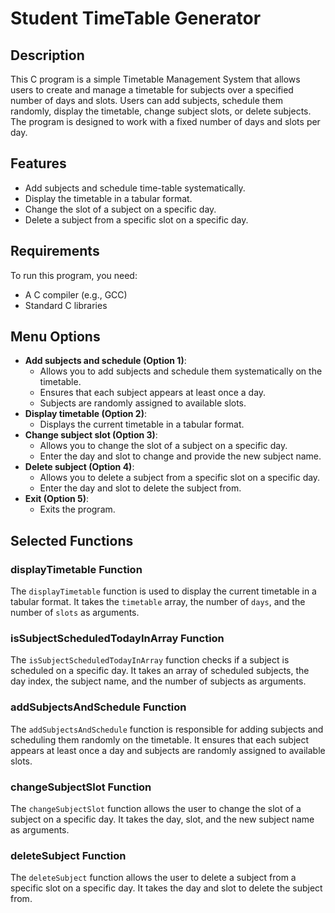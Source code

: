 <!DOCTYPE html>
<html lang="en">
<head>
    <meta charset="UTF-8">
    <meta name="viewport" content="width=device-width, initial-scale=1.0">
</head>
<body>

<h1>Student TimeTable Generator</h1>

<h2>Description</h2>

<p>This C program is a simple Timetable Management System that allows users to create and manage a timetable for subjects over a specified number of days and slots. Users can add subjects, schedule them randomly, display the timetable, change subject slots, or delete subjects. The program is designed to work with a fixed number of days and slots per day.</p>

<h2>Features</h2>

<ul>
    <li>Add subjects and schedule time-table systematically.</li>
    <li>Display the timetable in a tabular format.</li>
    <li>Change the slot of a subject on a specific day.</li>
    <li>Delete a subject from a specific slot on a specific day.</li>
</ul>

<h2>Requirements</h2>

<p>To run this program, you need:</p>

<ul>
    <li>A C compiler (e.g., GCC)</li>
    <li>Standard C libraries</li>
</ul>



<h2>Menu Options</h2>

<ul>
    <li><strong>Add subjects and schedule (Option 1)</strong>:
        <ul>
            <li>Allows you to add subjects and schedule them systematically on the timetable.</li>
            <li>Ensures that each subject appears at least once a day.</li>
            <li>Subjects are randomly assigned to available slots.</li>
        </ul>
    </li>
<li><strong>Display timetable (Option 2)</strong>:
        <ul>
            <li>Displays the current timetable in a tabular format.</li>
        </ul>
    </li>

<li><strong>Change subject slot (Option 3)</strong>:
        <ul>
            <li>Allows you to change the slot of a subject on a specific day.</li>
            <li>Enter the day and slot to change and provide the new subject name.</li>
        </ul>
    </li>

 <li><strong>Delete subject (Option 4)</strong>:
        <ul>
            <li>Allows you to delete a subject from a specific slot on a specific day.</li>
            <li>Enter the day and slot to delete the subject from.</li>
        </ul>
    </li>

 <li><strong>Exit (Option 5)</strong>:
        <ul>
            <li>Exits the program.</li>
        </ul>
    </li>
    
</ul>

<h2>Selected Functions</h2>

<h3>displayTimetable Function</h3>

<p>The <code>displayTimetable</code> function is used to display the current timetable in a tabular format. It takes the <code>timetable</code> array, the number of <code>days</code>, and the number of <code>slots</code> as arguments.</p>

<h3>isSubjectScheduledTodayInArray Function</h3>

<p>The <code>isSubjectScheduledTodayInArray</code> function checks if a subject is scheduled on a specific day. It takes an array of scheduled subjects, the day index, the subject name, and the number of subjects as arguments.</p>

<h3>addSubjectsAndSchedule Function</h3>

<p>The <code>addSubjectsAndSchedule</code> function is responsible for adding subjects and scheduling them randomly on the timetable. It ensures that each subject appears at least once a day and subjects are randomly assigned to available slots.</p>

<h3>changeSubjectSlot Function</h3>

<p>The <code>changeSubjectSlot</code> function allows the user to change the slot of a subject on a specific day. It takes the day, slot, and the new subject name as arguments.</p>

<h3>deleteSubject Function</h3>

<p>The <code>deleteSubject</code> function allows the user to delete a subject from a specific slot on a specific day. It takes the day and slot to delete the subject from.</p>

</body>
</html>
